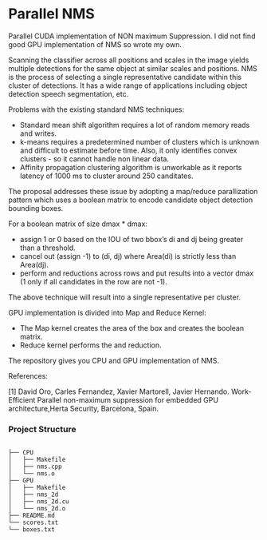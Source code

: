 # Parallel NMS

Parallel CUDA implementation of NON maximum Suppression. I did not find good GPU implementation of NMS so wrote my own.

Scanning the classifier across all positions and scales in the image yields multiple detections for the same object at similar scales and positions. NMS is the process of selecting a single representative candidate within this cluster of detections. It has a wide range of applications including object detection speech segmentation, etc.

Problems with the existing standard NMS techniques:

* Standard mean shift algorithm requires a lot of random memory reads and writes.
* k-means requires a predetermined number of clusters which is unknown and difficult to estimate before time. Also, it only identifies convex clusters - so it cannot handle non linear data.
* Affinity propagation clustering algorithm is unworkable as it reports latency of 1000 ms to cluster around 250 canditates.

The proposal addresses these issue by adopting a map/reduce parallization pattern which uses a boolean matrix to encode candidate object detection bounding boxes.

For a boolean matrix of size dmax * dmax:

* assign 1 or 0 based on the IOU of two bbox’s di and dj being greater than a threshold.
* cancel out (assign -1) to (di, dj) where Area(di) is strictly less than Area(dj).
* perform and reductions across rows and put results into a vector dmax (1 only if all candidates in the row are not -1).

The above technique will result into a single representative per cluster.

GPU implementation is divided into Map and Reduce Kernel:

* The Map kernel creates the area of the box and creates the boolean matrix.
* Reduce kernel performs the and reduction.

The repository gives you CPU and GPU implementation of NMS.

References:

[1] David Oro, Carles Fernandez, Xavier Martorell, Javier Hernando. Work-Efficient Parallel non-maximum suppression for embedded GPU architecture,Herta Security, Barcelona, Spain.

### Project Structure

```

├── CPU
│   ├── Makefile
│   ├── nms.cpp
│   └── nms.o
├── GPU
│   ├── Makefile
│   ├── nms_2d
│   ├── nms_2d.cu
│   └── nms_2d.o
├── README.md
└── scores.txt
└── boxes.txt
```


